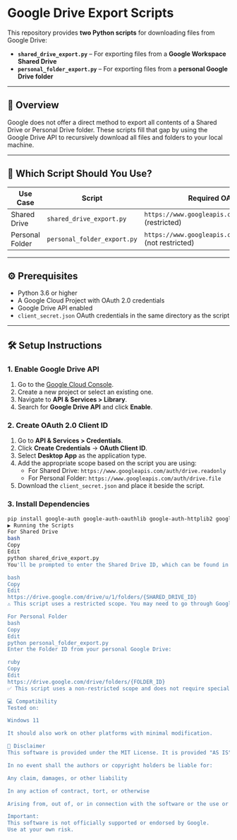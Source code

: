 # Google Drive Export Scripts

This repository provides **two Python scripts** for downloading files from Google Drive:

- **`shared_drive_export.py`** – For exporting files from a **Google Workspace Shared Drive**
- **`personal_folder_export.py`** – For exporting files from a **personal Google Drive folder**

---

## 🚀 Overview

Google does not offer a direct method to export all contents of a Shared Drive or Personal Drive folder. These scripts fill that gap by using the Google Drive API to recursively download all files and folders to your local machine.

---

## 📁 Which Script Should You Use?

| Use Case | Script | Required OAuth Scope |
|----------|--------|----------------------|
| Shared Drive | `shared_drive_export.py` | `https://www.googleapis.com/auth/drive.readonly` (restricted) |
| Personal Folder | `personal_folder_export.py` | `https://www.googleapis.com/auth/drive.file` (not restricted) |

---

## ⚙️ Prerequisites

- Python 3.6 or higher
- A Google Cloud Project with OAuth 2.0 credentials
- Google Drive API enabled
- `client_secret.json` OAuth credentials in the same directory as the script

---

## 🛠️ Setup Instructions

### 1. Enable Google Drive API

1. Go to the [Google Cloud Console](https://console.cloud.google.com/).
2. Create a new project or select an existing one.
3. Navigate to **API & Services > Library**.
4. Search for **Google Drive API** and click **Enable**.

### 2. Create OAuth 2.0 Client ID

1. Go to **API & Services > Credentials**.
2. Click **Create Credentials** → **OAuth Client ID**.
3. Select **Desktop App** as the application type.
4. Add the appropriate scope based on the script you are using:
   - For Shared Drive: `https://www.googleapis.com/auth/drive.readonly`
   - For Personal Folder: `https://www.googleapis.com/auth/drive.file`
5. Download the `client_secret.json` and place it beside the script.

### 3. Install Dependencies

```bash
pip install google-auth google-auth-oauthlib google-auth-httplib2 google-api-python-client
▶️ Running the Scripts
For Shared Drive
bash
Copy
Edit
python shared_drive_export.py
You'll be prompted to enter the Shared Drive ID, which can be found in the URL:

bash
Copy
Edit
https://drive.google.com/drive/u/1/folders/{SHARED_DRIVE_ID}
⚠️ This script uses a restricted scope. You may need to go through Google verification for production use.

For Personal Folder
bash
Copy
Edit
python personal_folder_export.py
Enter the Folder ID from your personal Google Drive:

ruby
Copy
Edit
https://drive.google.com/drive/folders/{FOLDER_ID}
✅ This script uses a non-restricted scope and does not require special Google verification.

💻 Compatibility
Tested on:

Windows 11

It should also work on other platforms with minimal modification.

📄 Disclaimer
This software is provided under the MIT License. It is provided "AS IS", without warranty of any kind, express or implied, including but not limited to the warranties of merchantability, fitness for a particular purpose, and noninfringement.

In no event shall the authors or copyright holders be liable for:

Any claim, damages, or other liability

In any action of contract, tort, or otherwise

Arising from, out of, or in connection with the software or the use or other dealings in the software

Important:
This software is not officially supported or endorsed by Google.
Use at your own risk.

